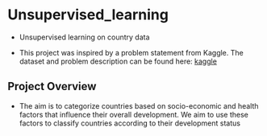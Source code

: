 # Unsupervised_learning
- Unsupervised learning on country data

- This project was inspired by a problem statement from Kaggle. The dataset and problem description can be found here:
  [kaggle](https://www.kaggle.com/datasets/rohan0301/unsupervised-learning-on-country-data/data)

## Project Overview
- The aim is to categorize countries based on socio-economic and health factors that influence their overall development. We aim to use these factors to classify countries according to their development status
